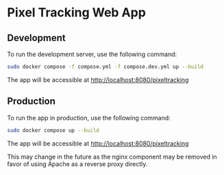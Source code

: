 # Pixel Tracking Web App

## Development

To run the development server, use the following command:

```sh
sudo docker compose -f compose.yml -f compose.dev.yml up --build
```

The app will be accessible at <http://localhost:8080/pixeltracking>

## Production

To run the app in production, use the following command:

```sh
sudo docker compose up --build
```

The app will be accessible at <http://localhost:8080/pixeltracking>

This may change in the future as the nginx component may be removed in favor of using Apache as a reverse proxy directly.
